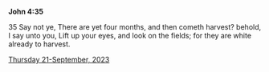**John 4:35**

35 Say not ye, There are yet four months, and then cometh harvest? behold, I say unto you, Lift up your eyes, and look on the fields; for they are white already to harvest.

[Thursday 21-September, 2023](https://getbible.net/kjv/John/4/35)
